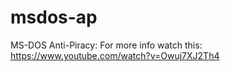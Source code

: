 # msdos-ap
MS-DOS Anti-Piracy: For more info watch this: https://www.youtube.com/watch?v=Owuj7XJ2Th4
